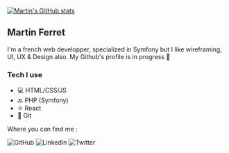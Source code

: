 [![Martin's GitHub stats](https://github-readme-stats.vercel.app/api?username=martinferret)](https://github.com/martinferret/github-readme-stats)

## Martin Ferret

I'm a french web developper, specialized in Symfony but I like wireframing, UI, UX & Design also. My Github's profile is in progress :construction_worker:

### Tech I use

* 💻 HTML/CSS/JS
* 🔙 PHP (Symfony)
* ⚛️ React
* 🤖 Git


Where you can find me :

![GitHub](https://img.shields.io/badge/github-%23121011.svg?style=for-the-badge&logo=github&logoColor=white)
![LinkedIn](https://img.shields.io/badge/linkedin-%230077B5.svg?style=for-the-badge&logo=linkedin&logoColor=white)
![Twitter](https://img.shields.io/badge/twitter-%231DA1F2.svg?style=for-the-badge&logo=Twitter&logoColor=white)
